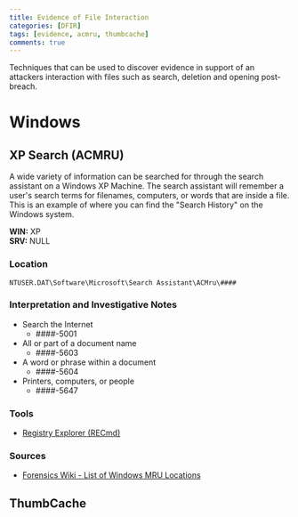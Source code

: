 ```yaml
---
title: Evidence of File Interaction
categories: [DFIR]
tags: [evidence, acmru, thumbcache]
comments: true
---
```

Techniques that can be used to discover evidence in support of an attackers interaction with files such as search, deletion and opening post-breach.

# Windows

## XP Search (ACMRU)
A wide variety of information can be searched for through the search assistant on a Windows XP Machine. The search assistant will remember a user's search terms for filenames, computers, or words that are inside a file. This is an example of where you can find the "Search History" on the Windows system.

**WIN:** XP <br>
**SRV:** NULL

### Location
```plaintext
NTUSER.DAT\Software\Microsoft\Search Assistant\ACMru\####
```

### Interpretation and Investigative Notes
- Search the Internet
  - ####-5001
- All or part of a document name
  - ####-5603
- A word or phrase within a document
  - ####-5604
- Printers, computers, or people
  - ####-5647
  
### Tools
- [Registry Explorer (RECmd)](https://www.sans.org/tools/registry-explorer/)

### Sources
- [Forensics Wiki - List of Windows MRU Locations](https://forensicswiki.xyz/wiki/index.php?title=List_of_Windows_MRU_Locations)

## ThumbCache